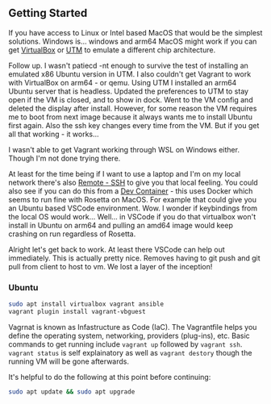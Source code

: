 ## Getting Started

If you have access to Linux or Intel based MacOS that would be the simplest solutions. Windows is... windows and arm64 MacOS might work if you can get [VirtualBox](https://www.virtualbox.org/wiki/Downloads) or [UTM](https://mac.getutm.app/) to emulate a different chip architecture. 

Follow up. I wasn't patiecd -nt enough to survive the test of installing an emulated x86 Ubuntu version in UTM. I also couldn't get Vagrant to work with VirtualBox on arm64 - or qemu. Using UTM I installed an arm64 Ubuntu server that is headless. Updated the preferences to UTM to stay open if the VM is closed, and to show in dock. Went to the VM config and deleted the display after install. However, for some reason the VM requires me to boot from next image because it always wants me to install Ubuntu first again. Also the ssh key changes every time from the VM. But if you get all that working - it works...

I wasn't able to get Vagrant working through WSL on Windows either. Though I'm not done trying there. 

At least for the time being if I want to use a laptop and I'm on my local network there's also [Remote - SSH](https://marketplace.visualstudio.com/items?itemName=ms-vscode-remote.remote-ssh) to give you that local feeling. You could also see if you can do this from a [Dev Container](https://code.visualstudio.com/docs/devcontainers/containers) - this uses Docker which seems to run fine with Rosetta on MacOS. For example that could give you an Ubuntu based VSCode environment. Wow. I wonder if keybindings from the local OS would work... Well... in VSCode if you do that virtualbox won't install in Ubuntu on arm64 and pulling an amd64 image would keep crashing on run regardless of Rosetta.

Alright let's get back to work. At least there VSCode can help out immediately. This is actually pretty nice. Removes having to git push and git pull from client to host to vm. We lost a layer of the inception!

### Ubuntu

```bash
sudo apt install virtualbox vagrant ansible
vagrant plugin install vagrant-vbguest
```

Vagrnat is known as Infastructure as Code (IaC). The Vagrantfile helps you define the operating system, networking, providers (plug-ins), etc. Basic commands to get running include `vagrant up` followed by `vagrant ssh`. `vagrant status` is self explainatory as well as `vagrant destory` though the running VM will be gone afterwards.

It's helpful to do the following at this point before continuing:

```bash
sudo apt update && sudo apt upgrade
```